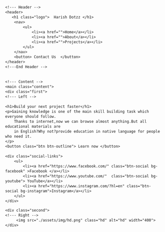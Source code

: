 <!DOCTYPE html>
<html lang="en">
<head>
    <meta charset="UTF-8">
    <meta name="viewport" content="width=device-width, initial-scale=1.0">
    <title>Landing webpage</title>
<link rel="stylesheet" href="./assets/css/style.css">
<link href="https://fonts.googleapis.com/css2?family=Kumbh+Sans&display=swap" rel="stylesheet">

</head>
<body>

    <!--- Header -->
    <header>
       <h1 class="logo">  Harish Dotzz </h1> 
        <nav>
            <ul>
                <li><a href="">Home</a></li>
                <li><a href="">About</a></li>
                <li><a href="">Projects</a></li>
            </ul>
        </nav>
        <button> Contact Us  </button>
    </header>
    <!---End Header -->

    
    <!--- Content -->
    <main class="content">
    <div class="first">
    <!--- Left -->

    <h1>Build your next project faster</h1>
    <p>Gaining knowledge is one of the main skill building task which everyone should follow.
        Thanks to internet,now we can browse almost anything.But all educational materials are
        in English?Why not?provide education in native language for people who need it. 
    </p>
    <button class="btn btn-outline"> Learn now </button> 

    <div class="social-links">
        <ul>
            <li><a href="https://www.facebook.com/" class="btn-social bg-facebook" >Facebook </a></li>
            <li><a href="https://www.youtube.com/"  class="btn-social bg-youtube"> YouTube</a></li>
            <li><a href="https://www.instagram.com/?hl=en" class="btn-social bg-instagram">Instagram</a></li>
        </ul>
    </div>
</div>

    <div class="second">
    <!--- Right -->
         <img src="./assets/img/hd.png" class="hd" alt="hd" width="400">
    </div>
    
</main>
    
<!--- End Content -->
    
</body>
</html>

